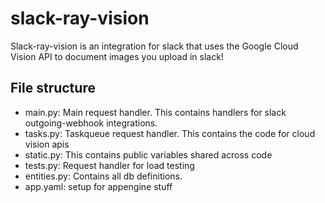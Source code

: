 # slack-ray-vision

Slack-ray-vision is an integration for slack that uses the Google Cloud Vision API to document images you upload in slack!

## File structure
 - main.py: Main request handler. This contains handlers for slack outgoing-webhook integrations.
 - tasks.py: Taskqueue request handler. This contains the code for cloud vision apis
 - static.py: This contains public variables shared across code
 - tests.py: Request handler for load testing
 - entities.py: Contains all db definitions.
 - app.yaml: setup for appengine stuff